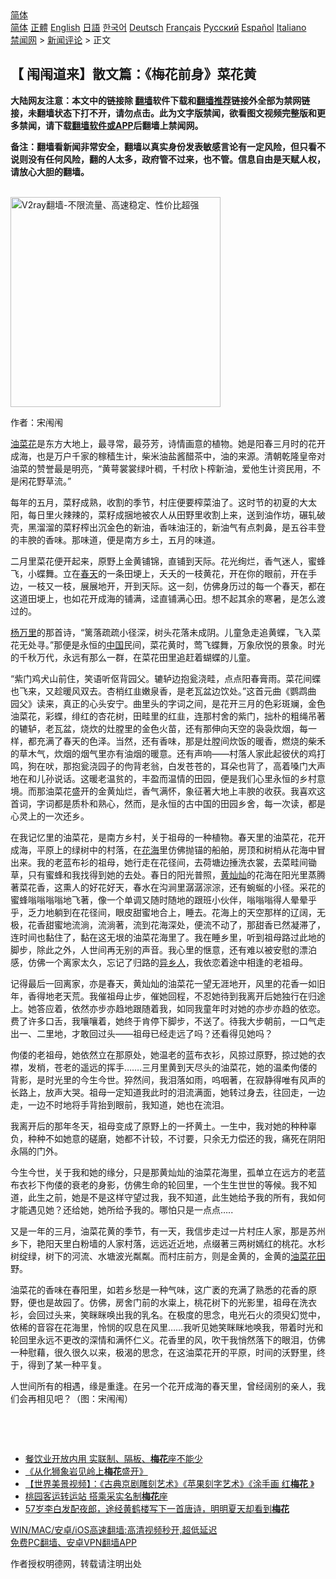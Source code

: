  <!-- 面包屑导航 --> <div class="breadcrumb"><!-- GTranslate: https://gtranslate.io/ -->  <div class="switcher notranslate">  <div class="selected">  <a href="#" onclick="return false;"> 简体</a>  </div>  <div class="option">  <a href="https://www.bannedbook.org" onclick="doGTranslate('zh-CN|zh-CN');jQuery('div.switcher div.selected a').html(jQuery(this).html());return false;" title="简体中文" class="nturl selected"> 简体</a>  <a href="https://www.bannedbook.org/zh-tw/" onclick="doGTranslate('zh-CN|zh-TW');jQuery('div.switcher div.selected a').html(jQuery(this).html());return false;" title="繁體中文" class="nturl"> 正體</a>  <a href="https://www.bannedbook.org/en/" onclick="doGTranslate('zh-CN|en');jQuery('div.switcher div.selected a').html(jQuery(this).html());return false;" title="English" class="nturl"> English</a>  <a href="https://www.bannedbook.org/ja/" onclick="doGTranslate('zh-CN|ja');jQuery('div.switcher div.selected a').html(jQuery(this).html());return false;" title="日本語" class="nturl"> 日語</a>  <a href="https://www.bannedbook.org/ko/" onclick="doGTranslate('zh-CN|ko');jQuery('div.switcher div.selected a').html(jQuery(this).html());return false;" title="한국어" class="nturl"> 한국어</a>  <a href="https://www.bannedbook.org/de/" onclick="doGTranslate('zh-CN|de');jQuery('div.switcher div.selected a').html(jQuery(this).html());return false;" title="Deutsch" class="nturl"> Deutsch</a>  <a href="https://www.bannedbook.org/fr/" onclick="doGTranslate('zh-CN|fr');jQuery('div.switcher div.selected a').html(jQuery(this).html());return false;" title="Français" class="nturl"> Français</a>  <a href="https://www.bannedbook.org/ru/" onclick="doGTranslate('zh-CN|ru');jQuery('div.switcher div.selected a').html(jQuery(this).html());return false;" title="Русский" class="nturl"> Русский</a>  <a href="https://www.bannedbook.org/es/" onclick="doGTranslate('zh-CN|es');jQuery('div.switcher div.selected a').html(jQuery(this).html());return false;" title="Español" class="nturl"> Español</a>  <a href="https://www.bannedbook.org/it/" onclick="doGTranslate('zh-CN|it');jQuery('div.switcher div.selected a').html(jQuery(this).html());return false;" title="Italiano" class="nturl"> Italiano</a>  </div>  </div>      <div class='breadcrumb-sub'><!-- Breadcrumb NavXT 6.3.0 --> <a href="https://www.bannedbook.org/" class="home">禁闻网</a> &gt; <a href="https://www.bannedbook.org/bnews/comments/" class="category">新闻评论</a> &gt; 正文</div></div><h2>【 闱闱道来】散文篇：《梅花前身》菜花黄</h2> <p class="notice"><b>大陆网友注意：本文中的链接除 <a href="https://github.com/bannedbook/fanqiang" >翻墙</a>软件下载和<a href="https://github.com/killgcd/justmysocks/blob/master/README.md">翻墙推荐</a>链接外全部为禁网链接，未翻墙状态下打不开，请勿点击。此为文字版禁闻，欲看图文视频完整版和更多禁闻，请下载<a href="https://github.com/bannedbook/fanqiang">翻墙软件或APP</a>后翻墙上禁闻网。</p><p>备注：翻墙看新闻非常安全，翻墙以真实身份发表敏感言论有一定风险，但只看不说则没有任何风险，翻的人太多，政府管不过来，也不管。信息自由是天赋人权，请放心大胆的翻墙。</b></p>  <div class="entry"> <p>              <a href="https://i0.wp.com/upload-images-bucket-v64rleca837do.s3.eu-west-1.amazonaws.com/wp-content/uploads/2021/07/30214657/Screenshot-2021-07-30-at-23-45-37-%E8%8F%9C%E8%8A%B1%E9%BB%83-%E2%80%94-%E9%97%B1%E9%97%B1%E9%81%93%E4%BE%86.png?fit=931%2C568&#038;ssl=1" data-caption=""></a>                            </p> <p></p> <p><br/><a href="https://github.com/bannedbook/fanqiang/wiki/V2ray%E6%9C%BA%E5%9C%BA"><img src="https://raw.githubusercontent.com/bannedbook/fanqiang/master/v2ss/images/v2free.jpg" width="336" alt="V2ray翻墙-不限流量、高速稳定、性价比超强"></a><br/></p> <p>作者：宋闱闱</p> <p class="preFade fadeIn"><a href="https://www.bannedbook.org/bnews/tag/%E6%B2%B9%E8%8F%9C%E8%8A%B1/" class="st_tag internal_tag" rel="tag" title="标签 油菜花 下的日志">油菜花</a>是东方大地上，最寻常，最芬芳，诗情画意的植物。她是阳春三月时的花开成海，也是万户千家的稼穑生计，柴米油盐酱醋茶中，油的来源。清朝乾隆皇帝对油菜的赞誉最是明亮，“黄萼裳裳绿叶稠，千村欣卜榨新油，爱他生计资民用，不是闲花野草流。”</p>  <p class="preFade fadeIn">每年的五月，菜籽成熟，收割的季节，村庄便要榨菜油了。这时节的初夏的大太阳，每日里火辣辣的，菜籽成捆地被农人从田野里收割上来，送到油作坊，碾轧破壳，黑溜溜的菜籽榨出沉金色的新油，香味油汪的，新油气有点刺鼻，是五谷丰登的丰腴的香味。那味道，便是南方乡土，五月的味道。</p> <p class="preFade fadeIn">二月里菜花便开起来，原野上金黄铺锦，直铺到天际。花光绚烂，香气迷人，蜜蜂飞，小蝶舞。立在<a href="https://www.bannedbook.org/bnews/tag/%e6%98%a5%e5%a4%a9/" class="st_tag internal_tag" rel="tag" title="标签 春天 下的日志">春天</a>的一条田埂上，夭夭的一枝黄花，开在你的眼前，开在手边，一枝又一枝，展展地开，开到天际。这一刻，仿佛身历过的每一个春天，都在这道田埂上，也如花开成海的铺满，迳直铺满心田。想不起其余的寒暑，是怎么渡过的。</p> <p class="preFade fadeIn"><a href="https://www.bannedbook.org/bnews/tag/%E6%9D%A8%E4%B8%87%E9%87%8C/" class="st_tag internal_tag" rel="tag" title="标签 杨万里 下的日志">杨万里</a>的那首诗，“篱落疏疏小径深，树头花落未成阴。儿童急走追黄蝶，飞入菜花无处寻。”那便是永恒的<span class='wp_keywordlink_affiliate'><a href="https://www.bannedbook.org/" title="中国" target="_blank">中国</a></span>民间，菜花黄时，莺飞蝶舞，万象欣悦的景象。时光的千秋万代，永远有那么一群，在菜花田里追赶着蝴蝶的儿童。</p> <p class="preFade fadeIn">“紫门鸡犬山前住，笑语听伛背园父。辘轳边抱瓮浇畦，点点阳春膏雨。菜花间蝶也飞来，又趁暖风双去。杏梢红韭嫩泉香，是老瓦盆边饮处。”这首元曲《鹦鹉曲 园父》读来，真正的心头安宁。曲里头的字词之间，是花开三月的色彩斑斓，金色油菜花，彩蝶，绯红的杏花树，田畦里的红韭，连那村舍的紫门，拙朴的粗绳吊著的辘轳，老瓦盆，烧炊的灶膛里的金色火苗，还有那伸向天空的袅袅炊烟，每一样，都充满了春天的色泽。当然，还有香味，那是灶膛间炊饭的暖香，燃烧的柴禾的草木气，炊烟的烟气里亦有油烟的暖意。还有声响——村落人家此起彼伏的鸡打鸣，狗在吠，那抱瓮浇园子的佝背老翁，白发苍苍的，耳朵也背了，高着嗓门大声地在和儿孙说话。这暖老温贫的，丰盈而温情的田园，便是我们心里永恒的乡村意境。而那油菜花盛开的金黄灿烂，香气满怀，象征著大地上丰腴的收获。我喜欢这首词，字词都是质朴和熟心，然而，是永恒的古中国的田园乡舍，每一次读，都是心灵上的一次还乡。</p> <p class="preFade fadeIn">在我记忆里的油菜花，是南方乡村，关于祖母的一种植物。春天里的油菜花，花开成海，平原上的绿树中的村落，在<a href="https://www.bannedbook.org/bnews/tag/%E8%8A%B1%E6%B5%B7/" class="st_tag internal_tag" rel="tag" title="标签 花海 下的日志">花海</a>里仿佛抛锚的船舶，房顶和树梢从花海中冒出来。我的老蓝布衫的祖母，她行走在花径间，去荷塘边捶洗衣裳，去菜畦间锄草，只有蜜蜂和我找得到她的去处。春日的阳光普照，<a href="https://www.bannedbook.org/bnews/tag/%e9%bb%84%e7%81%bf%e7%81%bf/" class="st_tag internal_tag" rel="tag" title="标签 黄灿灿 下的日志">黄灿灿</a>的花海在阳光里蒸腾著菜花香，这熏人的好花好天，春水在沟涧里潺潺淙淙，还有蜿蜒的小径。采花的蜜蜂嗡嗡嗡嗡地飞著，像一个单调又随时随地的跟班小伙伴，嗡嗡嗡得人晕晕乎乎，乏力地躺到在花径间，眼皮甜蜜地合上，睡去。花海上的天空那样的辽阔，无极，花香甜蜜地流淌，流淌著，流到花海深处，便流不动了，那甜香已然凝滞了，连时间也黏住了，黏在这无垠的油菜花海里了。我在睡乡里，听到祖母路过此地的脚步，除此之外，人世间再无别的声音。我心里的惬意，还有难以被安慰的漂泊感，仿佛一个离家太久，忘记了归路的<a href="https://www.bannedbook.org/bnews/tag/%e5%bc%82%e4%b9%a1%e4%ba%ba/" class="st_tag internal_tag" rel="tag" title="标签 异乡人 下的日志">异乡人</a>，我依恋着途中相逢的老祖母。</p>  <p class="preFade fadeIn">记得最后一回离家，亦是春天，黄灿灿的油菜花一望无涯地开，风里的花香一如旧年，香得地老天荒。我催祖母止步，催她回程，不忍她待到我离开后她独行在归途上。她答应着，依然亦步亦趋地跟随着我，如同我童年时对她的亦步亦趋的依恋。费了许多口舌，我嚷嚷着，她终于肯停下脚步，不送了。待我大步朝前，一口气走出一、二里地，才敢回过头——祖母已经走远了吗？还看得见她吗？</p> <p class="preFade fadeIn">佝偻的老祖母，她依然立在那原处，她温老的蓝布衣衫，风掠过原野，掠过她的衣襟，发梢，苍老的遥远的挥手…….三月里黄到天尽头的油菜花，她的温柔佝偻的背影，是时光里的今生今世。猝然间，我泪落如雨，呜咽著，在寂静得唯有风声的长路上，放声大哭。祖母一定知道我此时的泪流满面，她转过身去，往回走，一边走，一边不时地将手背抬到眼前，我知道，她也在流泪。</p> <p class="preFade fadeIn">我离开后的那年冬天，祖母变成了原野上的一抔黄土。一生中，我对她的种种辜负，种种不如她意的磋磨，她都不计较，不讨要，只余无力偿还的我，痛死在阴阳永隔的门外。</p> <p class="preFade fadeIn">今生今世，关于我和她的缘分，只是那黄灿灿的油菜花海里，孤单立在远方的老蓝布衣衫下佝偻的衰老的身影，仿佛生命的轮回里，一个生生世世的等候。我不知道，此生之前，她是不是这样守望过我，我不知道，此生她给予我的所有，我如何才能遇见她？还给她，她所给予我的。哪怕只是一点点&#8230;..</p> <p class="preFade fadeIn">又是一年的三月，油菜花黄的季节，有一天，我信步走过一片村庄人家，那是苏州乡下，艳阳天里白粉墙的人家村落，远远近近地，点缀著三两树嫣红的桃花。水杉树绽绿，树下的河流、水塘波光粼粼。而村庄前方，则是金黄的，金黄的<a href="https://www.bannedbook.org/bnews/tag/%E6%B2%B9%E8%8F%9C%E8%8A%B1%E7%94%B0/" class="st_tag internal_tag" rel="tag" title="标签 油菜花田 下的日志">油菜花田</a>野。</p>  <p class="preFade fadeIn">油菜花的香味在春阳里，如若乡愁是一种气味，这广袤的充满了熟悉的花香的原野，便也是故园了。仿佛，房舍门前的水粜上，桃花树下的光影里，祖母在洗衣衫，会回过头来，笑眯眯唤出我的乳名。在极度的思念，电光石火的须臾幻觉中，依稀的音容在花海里，怜悯的叹息在风里……我听见她笑眯眯地唤我，带着时光和轮回里永远不更改的深情和满怀仁义。花香里的风，吹干我悄然落下的眼泪，仿佛一种慰藉，很久很久以来，极渴的思念，在这油菜花开的平原，时间的沃野里，终于，得到了某一种平复。</p> <p class="preFade fadeIn">人世间所有的相遇，缘是重逢。在另一个花开成海的春天里，曾经阔别的亲人，我们会再相见吧？（图：宋闱闱）</p> <p>&nbsp;</p> <p>&nbsp;</p> <ul class='op-related-articles' title='相关阅读'> <li><a href='https://www.bannedbook.org/bnews/taiwannews/20210728/1595574.html' target='_blank'>餐饮业开放内用 实联制、隔板、<b>梅花</b>座不能少</a></li> <li><a href='https://www.bannedbook.org/bnews/baitai/20210702/1578885.html' target='_blank'>《从化狮象岩见岭上<b>梅花</b>盛开》</a></li> <li><a href='https://www.bannedbook.org/bnews/comments/20210606/1561319.html' target='_blank'>【世界美景视频】：《古典京剧雕刻艺术》《苹果刻字艺术》《涂手画 红<b>梅花</b> 》</a></li> <li><a href='https://www.bannedbook.org/bnews/taiwannews/20210518/1548747.html' target='_blank'>桃园客运转运站 搭乘采实名制<b>梅花</b>座</a></li> <li><a href='https://www.bannedbook.org/bnews/lifebaike/20210417/1528254.html' target='_blank'>57岁李白发配夜郎，途经黄鹤楼写下一首唐诗，明明夏天却看到<b>梅花</b></a></li> </ul> <p class="texttj"> <a href="https://github.com/bannedbook/fanqiang/wiki/V2ray%E6%9C%BA%E5%9C%BA" target="_blank">WIN/MAC/安卓/iOS高速翻墙:高清视频秒开,超低延迟</a><br/> <a href="https://github.com/bannedbook/fanqiang/wiki/%E7%A6%81%E9%97%BB%E7%BD%91%E5%AE%89%E5%8D%93%E7%BF%BB%E5%A2%99%E6%96%B0%E9%97%BBAPP" target="_blank">免费PC翻墙、安卓VPN翻墙APP</a></p> <p>作者授权明德网，转载请注明出处</p><a name='sharetosocial'></a>  <div style="margin-bottom:5px;padding-bottom:5px;clear:both"> <div id="archive-pix-1" class="banner-ads"> <!-- AuctionX Display platform tag START --> <div id="26318x728x90x621x_ADSLOT2" clicktrack="%%CLICK_URL_ESC%%"></div> <!-- AuctionX Display platform tag END --> </div> <div id="archive-pix-2" class="banner-ads"> <!-- AuctionX Display platform tag START --> <div id="26315x300x250x621x_ADSLOT2" clicktrack="%%CLICK_URL_ESC%%"></div> <!-- AuctionX Display platform tag END --> </div> </div>  <div id="archive-pix-1" class="banner-ads"> <!-- AuctionX Display platform tag START --> <div id="26318x728x90x621x_ADSLOT3" clicktrack="%%CLICK_URL_ESC%%"></div> <!-- AuctionX Display platform tag END --> </div> </div><!--END ENTRY--> 